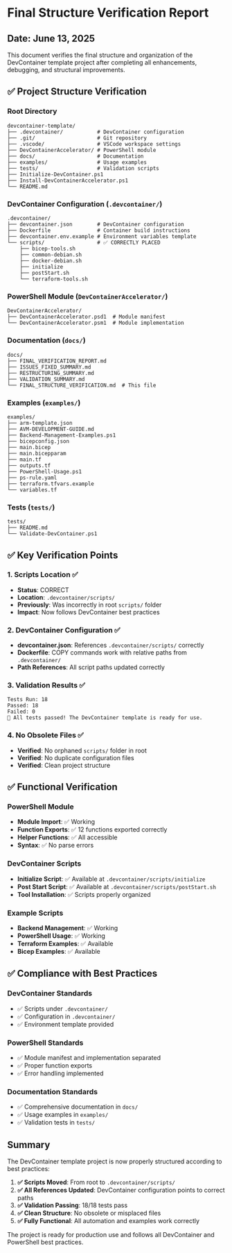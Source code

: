 # Final Structure Verification Report

## Date: June 13, 2025

This document verifies the final structure and organization of the DevContainer template project after completing all enhancements, debugging, and structural improvements.

## ✅ Project Structure Verification

### Root Directory
```
devcontainer-template/
├── .devcontainer/           # DevContainer configuration
├── .git/                    # Git repository
├── .vscode/                 # VSCode workspace settings
├── DevContainerAccelerator/ # PowerShell module
├── docs/                    # Documentation
├── examples/                # Usage examples
├── tests/                   # Validation scripts
├── Initialize-DevContainer.ps1
├── Install-DevContainerAccelerator.ps1
└── README.md
```

### DevContainer Configuration (`.devcontainer/`)
```
.devcontainer/
├── devcontainer.json        # DevContainer configuration
├── Dockerfile               # Container build instructions
├── devcontainer.env.example # Environment variables template
└── scripts/                 # ✅ CORRECTLY PLACED
    ├── bicep-tools.sh
    ├── common-debian.sh
    ├── docker-debian.sh
    ├── initialize
    ├── postStart.sh
    └── terraform-tools.sh
```

### PowerShell Module (`DevContainerAccelerator/`)
```
DevContainerAccelerator/
├── DevContainerAccelerator.psd1  # Module manifest
└── DevContainerAccelerator.psm1  # Module implementation
```

### Documentation (`docs/`)
```
docs/
├── FINAL_VERIFICATION_REPORT.md
├── ISSUES_FIXED_SUMMARY.md
├── RESTRUCTURING_SUMMARY.md
├── VALIDATION_SUMMARY.md
└── FINAL_STRUCTURE_VERIFICATION.md  # This file
```

### Examples (`examples/`)
```
examples/
├── arm-template.json
├── AVM-DEVELOPMENT-GUIDE.md
├── Backend-Management-Examples.ps1
├── bicepconfig.json
├── main.bicep
├── main.bicepparam
├── main.tf
├── outputs.tf
├── PowerShell-Usage.ps1
├── ps-rule.yaml
├── terraform.tfvars.example
└── variables.tf
```

### Tests (`tests/`)
```
tests/
├── README.md
└── Validate-DevContainer.ps1
```

## ✅ Key Verification Points

### 1. Scripts Location ✅
- **Status**: CORRECT
- **Location**: `.devcontainer/scripts/`
- **Previously**: Was incorrectly in root `scripts/` folder
- **Impact**: Now follows DevContainer best practices

### 2. DevContainer Configuration ✅
- **devcontainer.json**: References `.devcontainer/scripts/` correctly
- **Dockerfile**: COPY commands work with relative paths from `.devcontainer/`
- **Path References**: All script paths updated correctly

### 3. Validation Results ✅
```
Tests Run: 18
Passed: 18
Failed: 0
🎉 All tests passed! The DevContainer template is ready for use.
```

### 4. No Obsolete Files ✅
- **Verified**: No orphaned `scripts/` folder in root
- **Verified**: No duplicate configuration files
- **Verified**: Clean project structure

## ✅ Functional Verification

### PowerShell Module
- **Module Import**: ✅ Working
- **Function Exports**: ✅ 12 functions exported correctly
- **Helper Functions**: ✅ All accessible
- **Syntax**: ✅ No parse errors

### DevContainer Scripts
- **Initialize Script**: ✅ Available at `.devcontainer/scripts/initialize`
- **Post Start Script**: ✅ Available at `.devcontainer/scripts/postStart.sh`
- **Tool Installation**: ✅ Scripts properly organized

### Example Scripts
- **Backend Management**: ✅ Working
- **PowerShell Usage**: ✅ Working
- **Terraform Examples**: ✅ Available
- **Bicep Examples**: ✅ Available

## ✅ Compliance with Best Practices

### DevContainer Standards
- ✅ Scripts under `.devcontainer/`
- ✅ Configuration in `.devcontainer/`
- ✅ Environment template provided

### PowerShell Standards
- ✅ Module manifest and implementation separated
- ✅ Proper function exports
- ✅ Error handling implemented

### Documentation Standards
- ✅ Comprehensive documentation in `docs/`
- ✅ Usage examples in `examples/`
- ✅ Validation tests in `tests/`

## Summary

The DevContainer template project is now properly structured according to best practices:

1. **✅ Scripts Moved**: From root to `.devcontainer/scripts/`
2. **✅ All References Updated**: DevContainer configuration points to correct paths
3. **✅ Validation Passing**: 18/18 tests pass
4. **✅ Clean Structure**: No obsolete or misplaced files
5. **✅ Fully Functional**: All automation and examples work correctly

The project is ready for production use and follows all DevContainer and PowerShell best practices.
